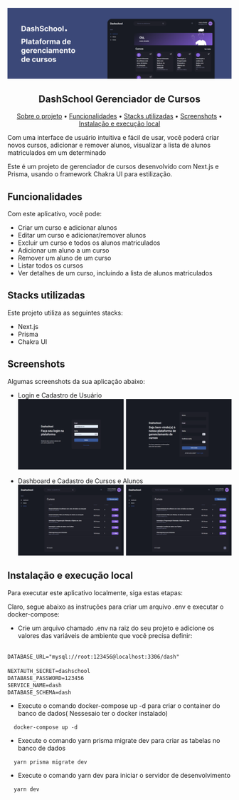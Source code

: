 ![Banner](ui_01.png)

<h2 align="center">DashSchool Gerenciador de Cursos</h1>

<p align="center">
  <a href="#sobre-o-projeto">Sobre o projeto</a> •
  <a href="#funcionalidades">Funcionalidades</a> •
  <a href="#stacks-utilizadas">Stacks utilizadas</a> •
  <a href="#screenshots">Screenshots</a> •
  <a href="#instalação-e-execução-local">Instalação e execução local</a>
</p>

<p>
Com uma interface de usuário intuitiva e fácil de usar, você poderá criar novos cursos, adicionar e remover alunos, visualizar a lista de alunos matriculados em um determinado
</p>

<p>
Este é um projeto de gerenciador de cursos desenvolvido com Next.js e Prisma, usando o framework Chakra UI para estilização.
</p>

## Funcionalidades

Com este aplicativo, você pode:

- Criar um curso e adicionar alunos
- Editar um curso e adicionar/remover alunos
- Excluir um curso e todos os alunos matriculados
- Adicionar um aluno a um curso
- Remover um aluno de um curso
- Listar todos os cursos
- Ver detalhes de um curso, incluindo a lista de alunos matriculados

## Stacks utilizadas

Este projeto utiliza as seguintes stacks:

- Next.js
- Prisma
- Chakra UI

## Screenshots

Algumas screenshots da sua aplicação abaixo:

- Login e Cadastro de Usuário
  ![Screenshot 1](ui_02.png)

- Dashboard e Cadastro de Cursos e Alunos
  ![Screenshot 2](ui_03.png)

## Instalação e execução local

Para executar este aplicativo localmente, siga estas etapas:

Claro, segue abaixo as instruções para criar um arquivo .env e executar o docker-compose:

- Crie um arquivo chamado .env na raiz do seu projeto e adicione os valores das variáveis de ambiente que você precisa definir:

```

DATABASE_URL="mysql://root:123456@localhost:3306/dash"

NEXTAUTH_SECRET=dashschool
DATABASE_PASSWORD=123456
SERVICE_NAME=dash
DATABASE_SCHEMA=dash

```

- Execute o comando docker-compose up -d para criar o container do banco de dados( Nessesaio ter o docker instalado)

```
  docker-compose up -d
```

- Execute o comando yarn prisma migrate dev para criar as tabelas no banco de dados

```
  yarn prisma migrate dev
```

- Execute o comando yarn dev para iniciar o servidor de desenvolvimento

```
  yarn dev
```
